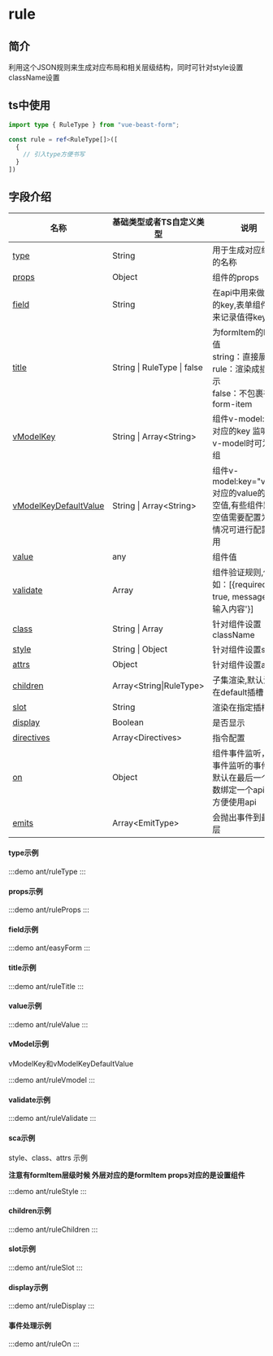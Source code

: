# rule

## 简介

利用这个JSON规则来生成对应布局和相关层级结构，同时可针对style设置className设置




## ts中使用

```ts
import type { RuleType } from "vue-beast-form";

const rule = ref<RuleType[]>([
  {
    // 引入type方便书写
  }
]) 
```

## 字段介绍

| 名称                                 | 基础类型或者TS自定义类型            | 说明                                                                                           |
| ------------------------------------ | ----------------------------------- | ---------------------------------------------------------------------------------------------- |
| [type](#type示例)                    | String <Badge text="必填" />        | 用于生成对应组件的名称                                                                         |
| [props](#props示例)                  | Object                              | 组件的props                                                                                    |
| [field](#field示例)                  | String                              | 在api中用来做搜索的key,表单组件时用来记录值得key                                               |
| [title](#title示例)                  | String &#124; RuleType &#124; false | 为formItem的label值<br/>string：直接展示<br/>rule：渲染成插槽展示<br/>false：不包裹在form-item |
| [vModelKey](#vmodel示例)             | String &#124; Array&lt;String&gt;   | 组件v-model:key 对应的key 监听多个v-model时可为数组                                            |
| [vModelKeyDefaultValue](#vmodel示例) | String &#124; Array&lt;String&gt;   | 组件v-model:key="value" 对应的value的默认空值,有些组件默认空值需要配置为[]的情况可进行配置使用 |
| [value](#value示例)                  | any                                 | 组件值                                                                                         |
| [validate](#validate示例)            | Array                               | 组件验证规则,例如：[{required: true, message: '请输入内容'}]                                   |
| [class](#sca示例)                    | String &#124; Array                 | 针对组件设置className                                                                          |
| [style](#sca示例)                    | String &#124; Object                | 针对组件设置style                                                                              |
| [attrs](#sca示例)                    | Object                              | 针对组件设置attr                                                                               |
| [children](#children示例)            | Array&lt;String&#124;RuleType&gt;   | 子集渲染,默认渲染在default插槽                                                                 |
| [slot](#slot示例)                    | String                              | 渲染在指定插槽下                                                                               |
| [display](#display示例)              | Boolean                             | 是否显示                                                                                       |
| [directives](#事件处理示例)          | Array&lt;Directives&gt;             | 指令配置                                                                                       |
| [on](#事件处理示例)                  | Object                              | 组件事件监听，on事件监听的事件会默认在最后一个参数绑定一个api对象方便使用api                   |
| [emits](#事件处理示例)               | Array&lt;EmitType&gt;               | 会抛出事件到最顶层                                                                             |


#### type示例

:::demo 
ant/ruleType
:::

#### props示例

:::demo 
ant/ruleProps
:::

 #### field示例

:::demo 
ant/easyForm
:::
 #### title示例

:::demo 
ant/ruleTitle
:::

#### value示例

:::demo 
ant/ruleValue
:::

 #### vModel示例
vModelKey和vModelKeyDefaultValue

:::demo 
ant/ruleVmodel
:::

 #### validate示例

:::demo 
ant/ruleValidate
:::
 #### sca示例

style、class、attrs 示例

**注意有formItem层级时候 外层对应的是formItem props对应的是设置组件**

:::demo 
ant/ruleStyle
:::

#### children示例

:::demo 
ant/ruleChildren
:::

#### slot示例

:::demo 
ant/ruleSlot
:::
#### display示例

:::demo 
ant/ruleDisplay
:::

#### 事件处理示例

:::demo 
ant/ruleOn
:::
